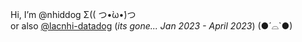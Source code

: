Hi, I’m @nhiddog Σ(( つ•̀ω•́)つ  
or also [@lacnhi-datadog]([url](https://github.com/lacnhi-datadog)https://github.com/lacnhi-datadog) (*its gone... Jan 2023 - April 2023*) (●´⌓`●)

